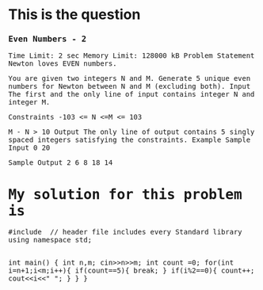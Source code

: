 <h1>This is the question</h1>
<samp>

<h3>Even Numbers - 2</h3>
Time Limit: 2 sec
Memory Limit: 128000 kB
Problem Statement
Newton loves EVEN numbers.

You are given two integers N and M. Generate 5 unique even numbers for Newton between N and M (excluding both).
Input
The first and the only line of input contains integer N and integer M.


Constraints
-103 <= N <=M <= 103

M - N > 10
Output
The only line of output contains 5 singly spaced integers satisfying the constraints.
Example
Sample Input
0 20

Sample Output
2 6 8 18 14
</pre>
</samp>



<h1>My solution for this problem is </h1>
<pre>
#include <bits/stdc++.h> // header file includes every Standard library
using namespace std;

int main() {
	int n,m;
    cin>>n>>m;
    int count =0;
    for(int i=n+1;i<m;i++){
        if(count==5){
            break;
        }
        if(i%2==0){
            count++;
            cout<<i<<" ";
        }
    }
}

</pre>
